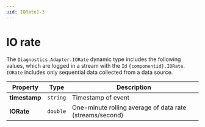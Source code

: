 ```yaml
---
uid: IORate1-3
---
```


# IO rate

The `Diagnostics.Adapter.IORate` dynamic type includes the following values, which are logged in a stream with the `Id` `{componentid}.IORate`. `IORate` includes only sequential data collected from a data source.

| Property  | Type   | Description                                            |
| --------- | ------ | -------------------------------------------------------|
| **timestamp** | `string` | Timestamp of event                                    |
| **IORate**  | `double` | One-minute rolling average of data rate (streams/second)|
